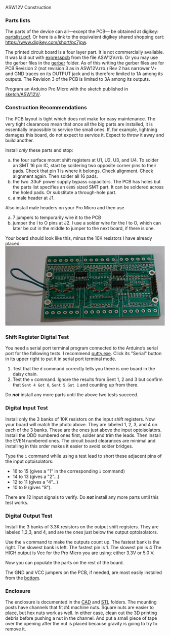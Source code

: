 ﻿ASW12V Construction
    <h3>Parts lists</h3>
    The parts of the device can all&mdash;except the PCB&mdash; be obtained at digikey: <a href="partslist.pdf">partslist.pdf</a>.
    Or here is a link to the equivalent digikey shared shopping cart:
    <a href="https://www.digikey.com/short/pc7jpw">https://www.digikey.com/short/pc7jpw</a>.

The printed circuit board is a four layer part. It is not commercially available.
    It was laid out with <a href="http://expresspcb.com">expresspcb</a> from the
    file ASW12V.rrb. Or you may use the gerber
    files in the <a href="gerber">gerber</a> folder. As of this writing the gerber files
    are for PCB Revision 2 (not revision 3 as in ASW12V.rrb.) Rev 2 has narrower V+ and GND traces on its
    OUTPUT jack and is therefore limited to 1A among its outputs.
    The Revision 3 of the PCB is limited to 3A among its outputs.
 
 Program an Arduino Pro Micro with the sketch published in <a href="sketch//ASW12V">sketch/ASW12V/</a>.
    <h3>Construction Recommendations</h3>
The PCB layout is tight which does not make for easy maintenance. The
        very tight clearances mean that once all the big parts
        are installed, it is essentially impossible to
        service the small ones. If, for example, lightning damages this
        board, do not expect to service it. Expect to throw it away
        and build another.
    
Install <i>only</i> these parts and stop:
<ol type="a">
    <li>
        the four surface mount shift registers at U1, U2, U3, and U4. To solder an SMT 16 pin IC, start by
        soldering two opposite corner pins to their pads. Check that pin 1 is where it belongs. Check alignment.
        Check alignment again. Then solder all 16 pads.
    </li>
    <li>the two .33uF power supply bypass capacitors. The PCB has holes but the parts list
    specifies an <code>0805</code> sized SMT part. It can be soldered across the holed pads. Or substitute a through-hole part.</li>
    <li> a male header at J1.</li>
</ol>
Also install male headers on your Pro Micro and then
use
<ol type="a">
    <li> 7 jumpers to temporarily wire it to the PCB</li>
    <li>
        jumper the I to O pins at J2. I use a solder wire
        for the I to O, which can later be cut in the middle
        to jumper to the next board, if there is one.
    </li>
</ol>
Your board should look like this, minus the 10K resistors I have already placed:
<img src='TestConfiguration.jpg' alt='TestConfiguration.jpg' />
<h3>Shift Register Digital Test</h3>
You need a serial port terminal program connected to
the Arduino&#8217;s serial port for the following tests. I recommend
<a href="https://www.chiark.greenend.org.uk/~sgtatham/putty/latest.html">putty.exe</a>.
Click its "Serial" button in its upper right to put it in serial port terminal mode.
<ol>
    <li>
        Test that the
        <code>d</code> command correctly tells you there  is one board in the daisy chain.
    </li>
    <li>
        Test the
        <code>n</code> command. Ignore the results from Sent 1, 2 and 3
        but confirm that <code>Sent 4 Got 0</code>, <code>Sent 5 Got 1</code> and counting up
        from there.
    </li>
</ol>
<p>Do <b><i>not</i></b> install any more parts until the above two tests succeed.</p>

<h3>Digital Input Test</h3>
Install only the 3 banks of 10K resistors on the input
shift registers. Now your board will match the photo above.
They are labeled 1, 2, 3, and 4 on each
of the 3 banks. These are the ones just above the input
optoisolators. Install the ODD numbered ones first, solder
and trim the leads. Then install the EVEN numbered ones.
The circuit board clearances are minimal and installing
in this order makes it easier to avoid solder bridges.
    
Type the <code>i</code> command while using a test lead to
short these adjacent pins of the input optoisolators:
<ul>
    <li>16 to 15 (gives a "1" in the corresponding <code>i</code> command)</li>
    <li>14 to 13 (gives a "2"...)</li>
    <li>12 to 11 (gives a "4"...)</li>
    <li>10 to 9 (gives "8").</li>
</ul>
There are 12 input signals to verify.
Do <b><i>not</i></b> install any more parts until this test works.
    
<h3>Digital Output Test</h3>
   
Install the 3 banks of 3.3K resistors on the output
shift registers. They are labeled 1,2,3, and 4, and are
the ones just below the output optoisolators.

Use the <code>n</code> command to make the outputs count up.
The fastest bank is the right. The slowest bank
is left. The fastest pin is 1. The slowest pin is 4
The HIGH output is Vcc for the Pro Micro you are using:
either 3.3V or 5.0 V.

Now you can populate the parts on the rest of the board.

The GND and VCC jumpers on the PCB, if needed, are most easily installed from the <a href='ASW12V-bottom.pdf'>bottom</a>.

<h3>Enclosure</h3>

The enclosure is documented in the <a href="CAD/">CAD</a> and <a href='STL/'>STL</a> folders.
The mounting posts have channels that fit #4 machine nuts. Square nuts are easier to
place, but hex nuts work as well. In either case, clean out the 3D printing debris before
pushing a nut in the channel. And put a small piece of tape over the opening after the nut
is placed because gravity is going to try to remove it.  
